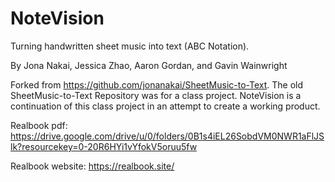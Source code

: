 # NoteVision
Turning handwritten sheet music into text (ABC Notation).

By Jona Nakai, Jessica Zhao, Aaron Gordan, and Gavin Wainwright

Forked from https://github.com/jonanakai/SheetMusic-to-Text. The old SheetMusic-to-Text Repository was for a class project. NoteVision is a continuation of this class project in an attempt to create a working product.

Realbook pdf: https://drive.google.com/drive/u/0/folders/0B1s4iEL26SobdVM0NWR1aFlJSlk?resourcekey=0-20R6HYi1vYfokV5oruu5fw

Realbook website: https://realbook.site/
